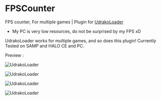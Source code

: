 # FPSCounter
FPS counter, For multiple games | Plugin for [UdrakoLoader](https://github.com/DestroyerDarkNess/Udrakoloader) 

- My PC is very low resources, do not be surprised by my FPS xD

UdrakoLoader works for multiple games, and so does this plugin! Currently Tested on SAMP and HALO CE and PC.

Preview : 

![UdrakoLoader](https://i.ibb.co/cx6JGR3/previewfps.png) 

![UdrakoLoader](https://i.ibb.co/T14jQ7w/sa-mp-285.png) 

![UdrakoLoader](https://i.ibb.co/0JZDVr8/halofpspreview.png) 

![UdrakoLoader](https://i.ibb.co/BgZj8xc/halofpspreview2.png)
